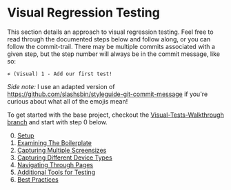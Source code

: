 # Visual Regression Testing

This section details an approach to visual regression testing. Feel free to read through the
documented steps below and follow along, or you can follow the commit-trail. There may be multiple
commits associated with a given step, but the step number will always be in the commit message,
like so:

```text
☔️ (Visual) 1 - Add our first test!
```

_Side note:_ I use an adapted version of https://github.com/slashsbin/styleguide-git-commit-message if
you're curious about what all of the emojis mean!

To get started with the base project, checkout the [Visual-Tests-Walkthrough
branch](https://github.com/emilyemorehouse/what-to-expect-when-youre-expecting-workshop/tree/visual-tests-walkthrough)
and start with step 0 below.

0. [Setup](notes/00_setup.md)
1. [Examining The Boilerplate](notes/01_examining_the_boilerplate.md)
1. [Capturing Multiple Screensizes](notes/02_capturing_multiple_screensizes.md)
1. [Capturing Different Device Types](notes/03_capturing_different_device_types.md)
1. [Navigating Through Pages](notes/04_navigating_through_pages.md)
1. [Additional Tools for Testing](notes/05_tools_for_testing.md)
1. [Best Practices](notes/06_best_practices.md)
